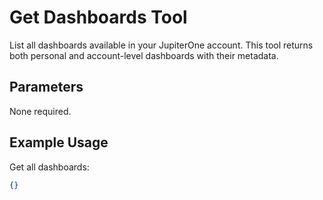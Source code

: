 # Get Dashboards Tool

List all dashboards available in your JupiterOne account. This tool returns both personal and account-level dashboards with their metadata.

## Parameters
None required.

## Example Usage
Get all dashboards:
```json
{}
```